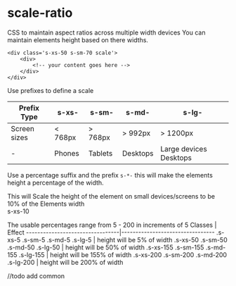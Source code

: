 # scale-ratio
CSS to maintain aspect ratios across multiple width devices
You can maintain elements height based on there widths.

    <div class='s-xs-50 s-sm-70 scale'>
        <div>
            <!-- your content goes here -->
        </div>
    </div>

Use prefixes to define a scale

Prefix Type                      |s-xs-|s-sm-|s-md-|s-lg-
---------------------------------|---------|---------|----------|------------------------
Screen sizes | < 768px | > 768px | > 992px  | > 1200px
            -| Phones  | Tablets | Desktops | Large devices Desktops 


Use a percentage suffix and the prefix `s-*-` this will make the elements height a percentage of the width.


This will Scale the height of the element on small devices/screens to be 10% of the Elements width      
    s-xs-10


The usable percentages range from 5 - 200 in increments of 5
Classes                          | Effect
---------------------------------|---------------------------------
.s-xs-5 .s-sm-5 .s-md-5 .s-lg-5       |      height will be 5% of width
.s-xs-50 .s-sm-50 .s-md-50 .s-lg-50       |      height will be 50% of width
.s-xs-155 .s-sm-155 .s-md-155 .s-lg-155      |       height will be 155% of width
.s-xs-200 .s-sm-200 .s-md-200 .s-lg-200      |       height will be 200% of width


//todo add common 